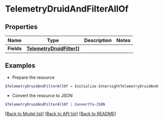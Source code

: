 # TelemetryDruidAndFilterAllOf
## Properties

Name | Type | Description | Notes
------------ | ------------- | ------------- | -------------
**Fields** | [**TelemetryDruidFilter[]**](TelemetryDruidFilter.md) |  | 

## Examples

- Prepare the resource
```powershell
$TelemetryDruidAndFilterAllOf = Initialize-IntersightTelemetryDruidAndFilterAllOf  -Fields null
```

- Convert the resource to JSON
```powershell
$TelemetryDruidAndFilterAllOf | ConvertTo-JSON
```

[[Back to Model list]](../README.md#documentation-for-models) [[Back to API list]](../README.md#documentation-for-api-endpoints) [[Back to README]](../README.md)

